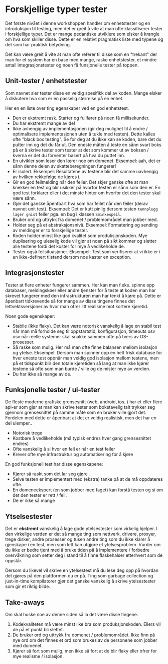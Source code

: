Forskjellige typer tester
=========================
Det første nivået i denne workshoppen handler om enhetstester og en introduksjon til testing, men det er greit
å vite at man ofte klassifiserer tester i forskjellige typer. Det er mange pedantiske utviklere som elsker å krangle
om hva som skiller disse. Dette er en relativt pragmatisk liste med typene og det som har praktisk betydning.  

Det kan være greit å vite at man ofte referer til disse som en "trekant" der man for et system har en base med mange,
raske enhetstester, et mindre antall integrasjonstester og noen få funsjonelle tester på toppen.


Unit-tester / enhetstester
--------------------------
Som navnet sier tester disse en veldig spesifikk del av koden. Mange elsker å diskutere hva som er en passelig størrelse
på en enhet. 

Her en en liste over ting egenskaper ved en god enhetstest.

 * Den er ekstremt rask. Starter og fullfører på noen få millisekunder. 
 * Du har ekstremt mange av de! 
 * Ikke avhengig av implementasjonen (gir deg mulighet til å endre / optimalisere implementasjonen uten å tukle med testen).
Dette kalles ofte "black box testing". Se for deg at du ikke kan se koden, bare det du putter inn og det du får ut. Den eneste
måten å teste en sånn svart boks på er å skrive tester som tester at det som kommer ut av boksen / kverna er det du forventer 
basert på hva du puttet inn. 
 * En utvikler som leser den lærer noe om domenet. Eksempel: aah, det er sånn denne delen av skatteberegningen fungerer!
 * Er isolert. Eksempel: Resultatene av testene blir det samme uavhengig av hvilken rekkefølge de kjøres i. 
 * Gir en god feilmelding når den feiler. Det skjer ganske ofte at man knekker en test og blir usikker på hvorfor testen
er sånn som den er. En god test forklarer eller i det minste hinter om hvorfor det den tester skal være sånn. 
 * Gjør det ganske åpentbart hva som har feilet når den feiler (derav navnet unit test). Eksempel: Det er kutt pinlig 
dersom testen `tennplugg lager gnist` feiler pga. en bug i klassen `Sminkespeil`.
 * Bruker ord og uttrykk fra domenet / problemområdet man jobber med. 
 * Holder seg på et abstraksjonsnivå. Eksempel: Formatering og sending av meldinger er to forskjellige tester.
 * Koden holder minst like god kvalitet som produksjonskoden. Mye duplisering og uleselig kode vil gjør at noen på sikt
kommer og sletter alle testene fordi det koster for mye å vedlikeholde de. 
 * Tester også feilsituasjoner. Eksempel: Test som verifiserer at vi ikke er i en ikke-definert tilstand dersom noe
kaster en exception.

Integrasjonstester 
-------------------
Tester at flere enheter fungerer sammen. Her kan man f.eks. spinne opp databaser, meldingskøer eller andre tjenster
for å teste at koden man har skrevet fungerer med den infrastrukturen man har tenkt å kjøre på. Dette er åpenbart 
tidkrevende så for mange av disse tingene finnes det lettvektsversjoner av hvor man ofrer litt realisme mot kortere
kjøretid. 

Noen gode egenskaper:

 * Stabile (ikke flaky). Det kan være notorisk vanskelig å lage en stabil test når man må forholde seg til oppstartstid,
konfigurasjon, timeouts osv osv når reelle systemer skal snakke sammen ofte på tvers av OS-prosesser.
 * Så raske som mulig. Her må man ofte finne balansen mellom isolasjon og ytelse. Eksempel: Dersom man spinner opp en 
helt frisk database for hver eneste test oppnår man veldig god isolasjon mellom testene, men på et tidspunkt blir den
totale kjøretiden så lang at man ikke kjører testene så ofte som man burde / ville og de mister mye av verdien. 
 * Du har ikke så mange av de.
 
Funksjonelle tester / ui-tester
-------------------------------
De fleste moderne grafiske grensesnitt (web, android, ios..) har et eller flere api-er som gjør at man kan skrive tester
som bokstavelig talt trykker seg gjennom grensesnittet på samme måte som en bruker ville gjort det. Fordelen med dette 
er åpenbart at det er veldig realistisk, men det har en del ulemper..
 
 * Notorisk trege
 * Kostbare å vedlikeholde (må typisk endres hver gang grensesnittet endres)
 * Ofte vanskelig å si hvor en feil er når en test feiler
 * Krever ofte mye infrastruktur og automatisering for å kjøre

En god funksjonell test har disse egenskapene: 

 * Kjører så raskt som det lar seg gjøre
 * Selve testen er implementert med (ekstra) tanke på at de må oppdateres ofte.
 * En domeneekspert (en som jobber med faget) kan forstå testen og si om det den tester er rett / feil. 
 * De er ikke så mange

Ytselsestester
--------------
Det er **ekstremt** vanskelig å lage gode ytelsestester som virkelig hjelper. I den virkelige verden er det så mange
ting som nettverk, drivere, proxyer, trege disker, andre prosesser og tusen andre ting som du ikke klarer å gjenskape
i en test, men som lett kan utgjøre et ytelsesproblem. Vurder om du ikke er bedre tjent med å bruke tiden på å 
implementere / forbedre overvåkning som setter deg i stand til å finne flaskehalser etterhvert som de oppstår. 

Dersom du likevel vil skrive en ytelsestest må du lese deg opp på hvordan det gjøres på den plattformen du er på. 
Ting som garbage collection og just-in-time kompilatorer gjør det ganske vanskelig å skrive ytelsestester som gir 
et riktig bilde.


Take-aways
----------
Om skal huske noe av denne siden så la det være disse tingene. 

1. Kodekvaliteten må være minst like bra som produksjonskoden. Ellers vil de på et punkt bli slettet. 
2. De bruker ord og uttrykk fra domenet / problemområdet. Ikke finn på nye ord om det finnes et ord som brukes av de 
personene som jobber med domenet.
3. Kjører så fort som mulig, men ikke så fort at de blir flaky eller ofrer for mye realisme / isolasjon. 